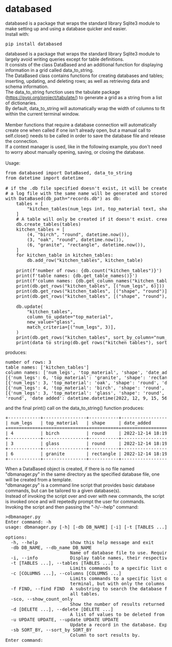 # databased
databased is a package that wraps the standard library Sqlite3 module to make setting up and using a database quicker and easier.<br>
Install with:
<pre>pip install databased</pre>
databased is a package that wraps the standard library Sqlite3 module to largely avoid writing queries except for table definitions.<br>
It consists of the class DataBased and an additional function for displaying information in a grid called data_to_string.<br>
The DataBased class contains functions for creating databases and tables; inserting, updating, and deleting rows; 
as well as retrieving data and schema information.<br>
The data_to_string function uses the tabulate package (https://pypi.org/project/tabulate/) to generate a grid as a string from a list of dictionaries.<br>
By default, data_to_string will automatically wrap the width of columns to fit within the current terminal window.<br><br>
Member functions that require a database connection will
automatically create one when called if one isn't already open,
but a manual call to self.close() needs to be called in order to
save the database file and release the connection.<br>
If a context manager is used, like in the following example, you don't need to worry about manually opening, saving, or closing the database.<br>
<br>
Usage:
<pre>
from databased import DataBased, data_to_string
from datetime import datetime

# if the .db file specified doesn't exist, it will be created
# a log file with the same name will be generated and stored in the same directory
with DataBased(db_path="records.db") as db:
    tables = [
        "kitchen_tables(num_legs int, top_material text, shape text, date_added timestamp)"
    ]
    # A table will only be created if it doesn't exist. create_tables() will not overwrite an existing table.
    db.create_tables(tables)
    kitchen_tables = [
        (4, "birch", "round", datetime.now()),
        (3, "oak", "round", datetime.now()),
        (6, "granite", "rectangle", datetime.now()),
    ]
    for kitchen_table in kitchen_tables:
        db.add_row("kitchen_tables", kitchen_table)

    print(f'number of rows: {db.count("kitchen_tables")}')
    print(f'table names: {db.get_table_names()}')
    print(f'column names: {db.get_column_names("kitchen_tables")}')
    print(db.get_rows("kitchen_tables", [("num_legs", 6)]))
    print(db.get_rows("kitchen_tables", [("shape", "round")], sort_by_column="num_legs"))
    print(db.get_rows("kitchen_tables", [("shape", "round"), ("num_legs", 4)]))

    db.update(
        "kitchen_tables",
        column_to_update="top_material",
        new_value="glass",
        match_criteria=[("num_legs", 3)],
    )
    print(db.get_rows("kitchen_tables", sort_by_column="num_legs"))
    print(data_to_string(db.get_rows("kitchen_tables"), sort_key="top_material"))
</pre>
produces:
<pre>
number of rows: 3
table names: ['kitchen_tables']
column names: ['num_legs', 'top_material', 'shape', 'date_added']
[{'num_legs': 6, 'top_material': 'granite', 'shape': 'rectangle', 'date_added': datetime.datetime(2022, 12, 9, 15, 56, 56, 543549)}]
[{'num_legs': 3, 'top_material': 'oak', 'shape': 'round', 'date_added': datetime.datetime(2022, 12, 9, 15, 56, 56, 543549)}, {'num_legs': 4, 'top_material': 'birch', 'shape': 'round', 'date_added': datetime.datetime(2022, 12, 9, 15, 56, 56, 543549)}]
[{'num_legs': 4, 'top_material': 'birch', 'shape': 'round', 'date_added': datetime.datetime(2022, 12, 9, 15, 56, 56, 543549)}]
[{'num_legs': 3, 'top_material': 'glass', 'shape': 'round', 'date_added': datetime.datetime(2022, 12, 9, 15, 56, 56, 543549)}, {'num_legs': 4, 'top_material': 'birch', 'shape': 
'round', 'date_added': datetime.datetime(2022, 12, 9, 15, 56, 56, 543549)}, {'num_legs': 6, 'top_material': 'granite', 'shape': 'rectangle', 'date_added': datetime.datetime(2022, 12, 9, 15, 56, 56, 543549)}]
</pre>
and the final print() call on the data_to_string() function produces:
<pre>
+------------+----------------+-----------+-----------------------------+
| num_legs   | top_material   | shape     | date_added                  |
+============+================+===========+=============================+
| 4          | birch          | round     | 2022-12-14 18:19:31.501745  |
+------------+----------------+-----------+-----------------------------+
| 3          | glass          | round     | 2022-12-14 18:19:31.501745  |
+------------+----------------+-----------+-----------------------------+
| 6          | granite        | rectangle | 2022-12-14 18:19:31.501745  |
+------------+----------------+-----------+-----------------------------+
</pre>
When a DataBased object is created, if there is no file named "dbmanager.py"
in the same directory as the specified database file, one will be created from
a template.<br>
"dbmanager.py" is a command line script that provides basic database commands,
but can be tailored to a given database(s).<br>
Instead of invoking the script over and over with new commands,
the script is invoked once and will repetedly prompt the user for commands.<br>
Invoking the script and then passing the "-h/--help" command:
<pre>
>dbmanager.py
Enter command: -h
usage: dbmanager.py [-h] [-db DB_NAME] [-i] [-t [TABLES ...]] [-c [COLUMNS ...]] [-f FIND] [-sco] [-d [DELETE ...]] [-u UPDATE UPDATE] [-sb SORT_BY]

options:
  -h, --help            show this help message and exit
  -db DB_NAME, --db_name DB_NAME
                        Name of database file to use. Required on the first loop if no default is set, but subsequent loops will resuse the same database unless a new one is provided through this arg.
  -i, --info            Display table names, their respective columns, and how many records they contain. If a -t/--tables arg is passed, just the columns and row count for those tables will be shown.
  -t [TABLES ...], --tables [TABLES ...]
                        Limits commands to a specific list of tables. Optional for some commands, required for others. If this is the only arg given (besides -db if not already set), the whole table will be printed to the terminal.
  -c [COLUMNS ...], --columns [COLUMNS ...]
                        Limits commands to a specific list of columns. Optional for some commands, required for others. If this and -t are the only args given (besides -db if not already set), the whole table will be printed to the
                        terminal, but with only the columns provided with this arg.
  -f FIND, --find FIND  A substring to search the database for. If a -c/--columns arg(s) is not given, the values will be matched against all columns. Similarly, if a -t/--tables arg(s) is not given, the values will be searched for in
                        all tables.
  -sco, --show_count_only
                        Show the number of results returned by -f/--find, but don't print the results to the terminal.
  -d [DELETE ...], --delete [DELETE ...]
                        A list of values to be deleted from the database. A -c/--columns arg must be supplied. A -t/--tables arg must be supplied.
  -u UPDATE UPDATE, --update UPDATE UPDATE
                        Update a record in the database. Expects two arguments: the current value and the new value. A -c/--columns arg must be supplied. A -t/--tables arg must be supplied.
  -sb SORT_BY, --sort_by SORT_BY
                        Column to sort results by.
Enter command:
</pre>